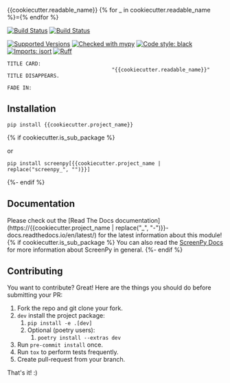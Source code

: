 {{cookiecutter.readable_name}}
{% for _ in cookiecutter.readable_name %}={% endfor %}

[![Build Status](../../actions/workflows/tests.yml/badge.svg)](../../actions/workflows/tests.yml)
[![Build Status](../../actions/workflows/lint.yml/badge.svg)](../../actions/workflows/lint.yml)

[![Supported Versions](https://img.shields.io/pypi/pyversions/{{cookiecutter.project_name}}.svg)](https://pypi.org/project/{{cookiecutter.project_name}})
[![Checked with mypy](http://www.mypy-lang.org/static/mypy_badge.svg)](http://mypy-lang.org/)
[![Code style: black](https://img.shields.io/badge/code%20style-black-000000.svg)](https://github.com/psf/black)
[![Imports: isort](https://img.shields.io/badge/%20imports-isort-%231674b1?style=flat&labelColor=ef8336)](https://pycqa.github.io/isort/)
[![Ruff](https://img.shields.io/endpoint?url=https://raw.githubusercontent.com/astral-sh/ruff/main/assets/badge/v2.json)](https://github.com/astral-sh/ruff)

```
TITLE CARD:
                                  "{{cookiecutter.readable_name}}"
TITLE DISAPPEARS.
                                                                      FADE IN:

```


Installation
------------
    pip install {{cookiecutter.project_name}}
{% if cookiecutter.is_sub_package %}

or

    pip install screenpy[{{cookiecutter.project_name | replace("screenpy_", "")}}]
{%- endif %}


Documentation
----------
Please check out the [Read The Docs documentation](https://{{cookiecutter.project_name | replace("_", "-")}}-docs.readthedocs.io/en/latest/) for the latest information about this module!
{% if cookiecutter.is_sub_package %}
You can also read the [ScreenPy Docs](https://screenpy-docs.readthedocs.io/en/latest/) for more information about ScreenPy in general.
{%- endif %}


Contributing
------------
You want to contribute? Great! Here are the things you should do before submitting your PR:

1. Fork the repo and git clone your fork.
1. `dev` install the project package:
    1. `pip install -e .[dev]`
    1. Optional (poetry users):
        1. `poetry install --extras dev`
1. Run `pre-commit install` once.
1. Run `tox` to perform tests frequently.
1. Create pull-request from your branch.

That's it! :)
